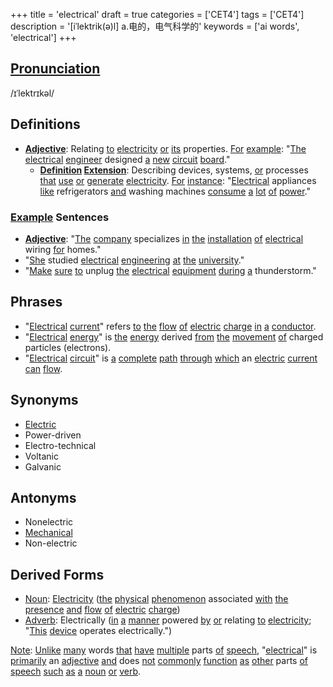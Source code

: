 +++
title = 'electrical'
draft = true
categories = ['CET4']
tags = ['CET4']
description = '[iˈlektrik(ə)l] a.电的，电气科学的'
keywords = ['ai words', 'electrical']
+++

## [Pronunciation](/en/post/pronunciation/)
/ɪˈlektrɪkəl/

## Definitions
- **[Adjective](/en/post/adjective/)**: Relating [to](/en/post/to/) [electricity](/en/post/electricity/) [or](/en/post/or/) [its](/en/post/its/) properties. [For](/en/post/for/) [example](/en/post/example/): "[The](/en/post/the/) [electrical](/en/post/electrical/) [engineer](/en/post/engineer/) designed [a](/en/post/a/) [new](/en/post/new/) [circuit](/en/post/circuit/) [board](/en/post/board/)."
  - **[Definition](/en/post/definition/) [Extension](/en/post/extension/)**: Describing devices, systems, [or](/en/post/or/) processes [that](/en/post/that/) [use](/en/post/use/) [or](/en/post/or/) [generate](/en/post/generate/) [electricity](/en/post/electricity/). [For](/en/post/for/) [instance](/en/post/instance/): "[Electrical](/en/post/electrical/) appliances [like](/en/post/like/) refrigerators [and](/en/post/and/) washing machines [consume](/en/post/consume/) [a](/en/post/a/) [lot](/en/post/lot/) [of](/en/post/of/) [power](/en/post/power/)."

### [Example](/en/post/example/) Sentences
- **[Adjective](/en/post/adjective/)**: "[The](/en/post/the/) [company](/en/post/company/) specializes [in](/en/post/in/) [the](/en/post/the/) [installation](/en/post/installation/) [of](/en/post/of/) [electrical](/en/post/electrical/) wiring [for](/en/post/for/) homes."
- "[She](/en/post/she/) studied [electrical](/en/post/electrical/) [engineering](/en/post/engineering/) [at](/en/post/at/) [the](/en/post/the/) [university](/en/post/university/)."
- "[Make](/en/post/make/) [sure](/en/post/sure/) [to](/en/post/to/) unplug [the](/en/post/the/) [electrical](/en/post/electrical/) [equipment](/en/post/equipment/) [during](/en/post/during/) [a](/en/post/a/) thunderstorm."

## Phrases
- "[Electrical](/en/post/electrical/) [current](/en/post/current/)" refers [to](/en/post/to/) [the](/en/post/the/) [flow](/en/post/flow/) [of](/en/post/of/) [electric](/en/post/electric/) [charge](/en/post/charge/) [in](/en/post/in/) [a](/en/post/a/) [conductor](/en/post/conductor/).
- "[Electrical](/en/post/electrical/) [energy](/en/post/energy/)" is [the](/en/post/the/) [energy](/en/post/energy/) derived [from](/en/post/from/) [the](/en/post/the/) [movement](/en/post/movement/) [of](/en/post/of/) charged particles (electrons).
- "[Electrical](/en/post/electrical/) [circuit](/en/post/circuit/)" is [a](/en/post/a/) [complete](/en/post/complete/) [path](/en/post/path/) [through](/en/post/through/) [which](/en/post/which/) an [electric](/en/post/electric/) [current](/en/post/current/) [can](/en/post/can/) [flow](/en/post/flow/).

## Synonyms
- [Electric](/en/post/electric/)
- Power-driven
- Electro-technical
- Voltanic
- Galvanic

## Antonyms
- Nonelectric
- [Mechanical](/en/post/mechanical/)
- Non-electric

## Derived Forms
- [Noun](/en/post/noun/): [Electricity](/en/post/electricity/) ([the](/en/post/the/) [physical](/en/post/physical/) [phenomenon](/en/post/phenomenon/) associated [with](/en/post/with/) [the](/en/post/the/) [presence](/en/post/presence/) [and](/en/post/and/) [flow](/en/post/flow/) [of](/en/post/of/) [electric](/en/post/electric/) [charge](/en/post/charge/))
- [Adverb](/en/post/adverb/): Electrically ([in](/en/post/in/) [a](/en/post/a/) [manner](/en/post/manner/) powered [by](/en/post/by/) [or](/en/post/or/) relating [to](/en/post/to/) [electricity](/en/post/electricity/); "[This](/en/post/this/) [device](/en/post/device/) operates electrically.")

[Note](/en/post/note/): [Unlike](/en/post/unlike/) [many](/en/post/many/) words [that](/en/post/that/) [have](/en/post/have/) [multiple](/en/post/multiple/) parts [of](/en/post/of/) [speech](/en/post/speech/), "[electrical](/en/post/electrical/)" is [primarily](/en/post/primarily/) an [adjective](/en/post/adjective/) [and](/en/post/and/) does [not](/en/post/not/) [commonly](/en/post/commonly/) [function](/en/post/function/) [as](/en/post/as/) [other](/en/post/other/) parts [of](/en/post/of/) [speech](/en/post/speech/) [such](/en/post/such/) [as](/en/post/as/) [a](/en/post/a/) [noun](/en/post/noun/) [or](/en/post/or/) [verb](/en/post/verb/).
